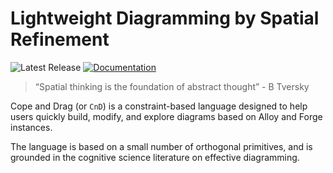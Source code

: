 # Lightweight Diagramming by Spatial Refinement

![Latest Release](https://img.shields.io/github/v/release/sidprasad/copeanddrag)
[![Documentation](https://img.shields.io/badge/docs-available-brightgreen)](https://sidprasad.github.io/copeanddrag)

> “Spatial thinking is the foundation of abstract thought” - B Tversky


Cope and Drag (or `CnD`) is a constraint-based language 
designed to help users quickly build, modify, and explore
diagrams based on Alloy and Forge instances.

The language is based on a small number of orthogonal primitives,
and is grounded in the cognitive science literature on 
effective diagramming.
